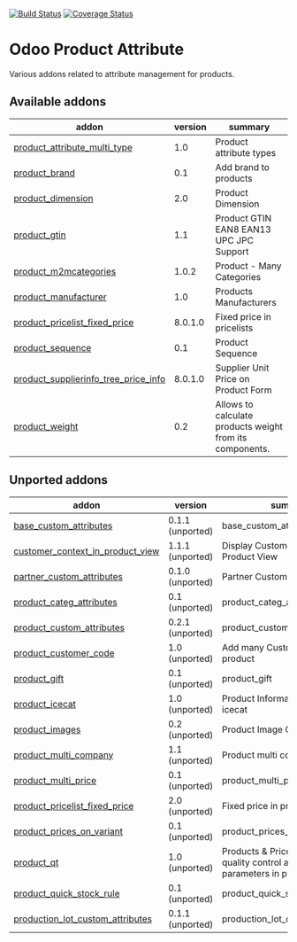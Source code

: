 [![Build Status](https://travis-ci.org/OCA/product-attribute.svg?branch=8.0)](https://travis-ci.org/OCA/product-attribute)
[![Coverage Status](https://coveralls.io/repos/OCA/product-attribute/badge.png?branch=8.0)](https://coveralls.io/r/OCA/product-attribute?branch=8.0)

Odoo Product Attribute
======================

Various addons related to attribute management for products.

[//]: # (addons)
Available addons
----------------
addon | version | summary
--- | --- | ---
[product_attribute_multi_type](product_attribute_multi_type/) | 1.0 | Product attribute types
[product_brand](product_brand/) | 0.1 | Add brand to products
[product_dimension](product_dimension/) | 2.0 | Product Dimension
[product_gtin](product_gtin/) | 1.1 | Product GTIN EAN8 EAN13 UPC JPC Support
[product_m2mcategories](product_m2mcategories/) | 1.0.2 | Product - Many Categories
[product_manufacturer](product_manufacturer/) | 1.0 | Products Manufacturers
[product_pricelist_fixed_price](product_pricelist_fixed_price/) | 8.0.1.0 | Fixed price in pricelists
[product_sequence](product_sequence/) | 0.1 | Product Sequence
[product_supplierinfo_tree_price_info](product_supplierinfo_tree_price_info/) | 8.0.1.0 | Supplier Unit Price on Product Form
[product_weight](product_weight/) | 0.2 | Allows to calculate products weight from its components.

Unported addons
---------------
addon | version | summary
--- | --- | ---
[base_custom_attributes](__unported__/base_custom_attributes/) | 0.1.1 (unported) | base_custom_attributes
[customer_context_in_product_view](__unported__/customer_context_in_product_view/) | 1.1.1 (unported) | Display Customer Price in Product View
[partner_custom_attributes](__unported__/partner_custom_attributes/) | 0.1.0 (unported) | Partner Custom Attributes
[product_categ_attributes](__unported__/product_categ_attributes/) | 0.1 (unported) | product_categ_attributes
[product_custom_attributes](__unported__/product_custom_attributes/) | 0.2.1 (unported) | product_custom_attributes
[product_customer_code](__unported__/product_customer_code/) | 1.0 (unported) | Add many Customers' Codes in product
[product_gift](__unported__/product_gift/) | 0.1 (unported) | product_gift
[product_icecat](__unported__/product_icecat/) | 1.0 (unported) | Product Information Import from icecat
[product_images](__unported__/product_images/) | 0.2 (unported) | Product Image Gallery
[product_multi_company](__unported__/product_multi_company/) | 1.1 (unported) | Product multi company
[product_multi_price](__unported__/product_multi_price/) | 0.1 (unported) | product_multi_price
[product_pricelist_fixed_price](__unported__/product_pricelist_fixed_price/) | 2.0 (unported) | Fixed price in pricelists
[product_prices_on_variant](__unported__/product_prices_on_variant/) | 0.1 (unported) | product_prices_on_variant
[product_qt](__unported__/product_qt/) | 1.0 (unported) | Products & Pricelists - Define quality control and testing parameters in product
[product_quick_stock_rule](__unported__/product_quick_stock_rule/) | 0.1 (unported) | product_quick_stock_rule
[production_lot_custom_attributes](__unported__/production_lot_custom_attributes/) | 0.1.1 (unported) | production_lot_custom_attributes

[//]: # (end addons)
